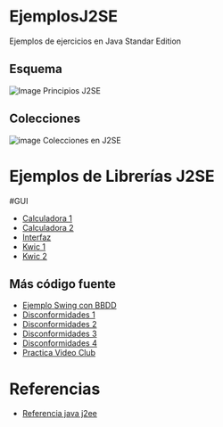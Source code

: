 # EjemplosJ2SE
Ejemplos de ejercicios en Java Standar Edition

## Esquema
![Image Principios J2SE](https://i.pinimg.com/originals/4c/02/09/4c0209e67b222509e094018cfdeca04e.jpg)

## Colecciones
![image Colecciones en J2SE](https://i.pinimg.com/originals/ca/ff/64/caff64b0af5ca89b0ee44b8976174b4b.jpg)

# Ejemplos de Librerías J2SE

#GUI
* [Calculadora 1](bea/CalculadoraFlowLayout/)
* [Calculadora 2](bea/CalculadoraGridLayout/)
* [Interfaz](alef/UNED_2012/Prueba_interfaz/)
* [Kwic 1](bea/kwic/)
* [Kwic 2](bea/prKWIC/)

## Más código fuente
* [Ejemplo Swing con BBDD](bea/comercio/)
* [Disconformidades 1](bea/Disconformidades_j2se/)
* [Disconformidades 2](bea/disconformidades_j2se2/)
* [Disconformidades 3](bea/Disconformidades_grego/)
* [Disconformidades 4](bea/Disconformidades_Maria/)
* [Practica Video Club](bea/PracticaVideoClub/)

# Referencias
* [Referencia java j2ee](https://docs.oracle.com/javaee/7/tutorial/index.html)